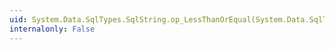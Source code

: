 ```yaml
---
uid: System.Data.SqlTypes.SqlString.op_LessThanOrEqual(System.Data.SqlTypes.SqlString,System.Data.SqlTypes.SqlString)
internalonly: False
---
```

